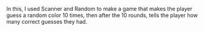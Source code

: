 In this, I used Scanner and Random to make a game that makes the player guess a random color 10 times, then after the 10 rounds, tells the player how many correct guesses they had.